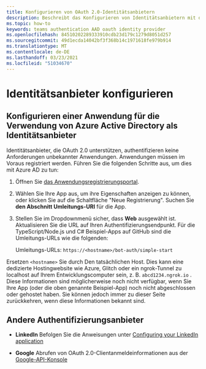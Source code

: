 ```yaml
---
title: Konfigurieren von OAuth 2.0-Identitätsanbietern
description: Beschreibt das Konfigurieren von Identitätsanbietern mit dem Fokus auf Azure AD
ms.topic: how-to
keywords: teams authentication AAD oauth identity provider
ms.openlocfilehash: 84510202289333910cdb23d179c1279d8051d257
ms.sourcegitcommit: 49d1ecda14042bf3f368b14c1971618fe979b914
ms.translationtype: MT
ms.contentlocale: de-DE
ms.lasthandoff: 03/23/2021
ms.locfileid: "51034670"
---
```

# <a name="configure-identity-providers"></a>Identitätsanbieter konfigurieren

## <a name="configuring-an-application-to-use-azure-active-directory-as-an-identity-provider"></a>Konfigurieren einer Anwendung für die Verwendung von Azure Active Directory als Identitätsanbieter

Identitätsanbieter, die OAuth 2.0 unterstützen, authentifizieren keine Anforderungen unbekannter Anwendungen. Anwendungen müssen im Voraus registriert werden. Führen Sie die folgenden Schritte aus, um dies mit Azure AD zu tun:

1. Öffnen Sie [das Anwendungsregistrierungsportal](https://ms.portal.azure.com/#blade/Microsoft_AAD_RegisteredApps/ApplicationsListBlade).

2. Wählen Sie Ihre App aus, um ihre Eigenschaften anzeigen zu können, oder klicken Sie auf die Schaltfläche "Neue Registrierung". Suchen Sie **den Abschnitt Umleitungs-URI** für die App.

3. Stellen Sie im Dropdownmenü sicher, dass **Web** ausgewählt ist. Aktualisieren Sie die URL auf Ihren Authentifizierungsendpunkt. Für die TypeScript/Node.js und C# Beispiel-Apps auf GitHub sind die Umleitungs-URLs wie die folgenden:

    Umleitungs-URLs: `https://<hostname>/bot-auth/simple-start`

Ersetzen `<hostname>` Sie durch Den tatsächlichen Host. Dies kann eine dedizierte Hostingwebsite wie Azure, Glitch oder ein ngrok-Tunnel zu localhost auf Ihrem Entwicklungscomputer sein, z. B. `abcd1234.ngrok.io` . Diese Informationen sind möglicherweise noch nicht verfügbar, wenn Sie Ihre App (oder die oben genannte Beispiel-App) noch nicht abgeschlossen oder gehostet haben. Sie können jedoch immer zu dieser Seite zurückkehren, wenn diese Informationen bekannt sind.

## <a name="other-authentication-providers"></a>Andere Authentifizierungsanbieter

* **LinkedIn** Befolgen Sie die Anweisungen unter [Configuring your LinkedIn application](/linkedin/talent/apply-with-linkedin)

* **Google** Abrufen von OAuth 2.0-Clientanmeldeinformationen aus der [Google-API-Konsole](https://console.developers.google.com/)
